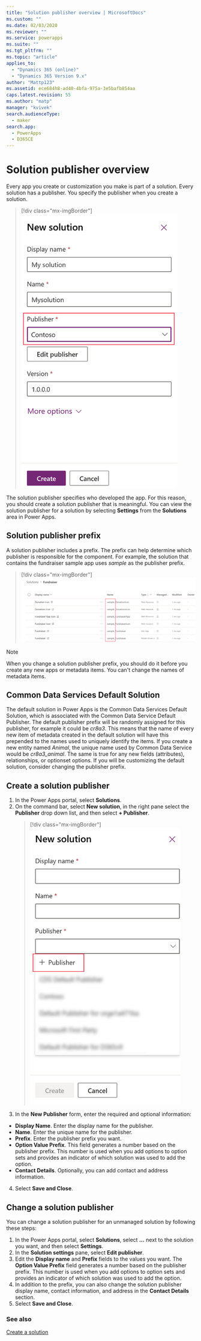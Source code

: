```yaml
---
title: "Solution publisher overview | MicrosoftDocs"
ms.custom: ""
ms.date: 02/03/2020
ms.reviewer: ""
ms.service: powerapps
ms.suite: ""
ms.tgt_pltfrm: ""
ms.topic: "article"
applies_to: 
  - "Dynamics 365 (online)"
  - "Dynamics 365 Version 9.x"
author: "Mattp123"
ms.assetid: ece684h8-ad40-4bfa-975a-3e5bafb854aa
caps.latest.revision: 55
ms.author: "matp"
manager: "kvivek"
search.audienceType: 
  - maker
search.app: 
  - PowerApps
  - D365CE
---
```


# Solution publisher overview

Every app you create or customization you make is part of a solution. Every solution has a publisher. You specify the publisher when you create a solution. 

> [!div class="mx-imgBorder"] 
> <img src="media/solution-publisher-select.png" alt="Select solution publisher" height="731" width="416">

The solution publisher specifies who developed the app. For this reason, you should create a solution publisher that is meaningful. You can view the solution publisher for a solution by selecting **Settings** from the **Solutions** area in Power Apps.

## Solution publisher prefix
A solution publisher includes a prefix. The prefix can help determine which publisher is responsible for the component. For example, the solution that contains the fundraiser sample app uses *sample* as the publisher prefix. 

> [!div class="mx-imgBorder"] 
> ![Fundraiser solution publisher prefix](media/fundraiser-sample-app-prefix.png)

> [!NOTE]
> When you change a solution publisher prefix, you should do it before you create any new apps or metadata items. You can't change the names of metadata items. 

## Common Data Services Default Solution
The default solution in Power Apps is the Common Data Services Default Solution, which is associated with the Common Data Service Default Publisher. The default publisher prefix will be randomly assigned for this publisher, for example it could be *cr8a3*. This means that the name of every new item of metadata created in the default solution will have this prepended to the names used to uniquely identify the items. If you create a new entity named *Animal*, the unique name used by Common Data Service would be *cr8a3_animal*. The same is true for any new fields (attributes), relationships, or optionset options. If you will be customizing the default solution, consider changing the publisher prefix. 

## Create a solution publisher
1.	In the Power Apps portal, select **Solutions**. 
2.	On the command bar, select **New solution**, in the right pane select the **Publisher** drop down list, and then select **+ Publisher**. 
    > [!div class="mx-imgBorder"] 
    > <img src="media/create-new-pubisher.png" alt="Create a new publisher" height="738" width="400">
3.	In the **New Publisher** form, enter the required and optional information: 
   - **Display Name**. Enter the display name for the publisher. 
   - **Name**. Enter the unique name for the publisher. 
   - **Prefix**. Enter the publisher prefix you want. 
   -	**Option Value Prefix**. This field generates a number based on the publisher prefix. This number is used when you add options to option sets and provides an indicator of which solution was used to add the option. 
   - **Contact Details**. Optionally, you can add contact and address information.
4. Select **Save and Close**.

## Change a solution publisher
You can change a solution publisher for an unmanaged solution by following these steps:
1.	In the Power Apps portal, select **Solutions**, select **…** next to the solution you want, and then select **Settings**. 
2.	In the **Solution settings** pane, select **Edit publisher**. 
3.	Edit the **Display name** and **Prefix** fields to the values you want. The **Option Value Prefix** field generates a number based on the publisher prefix. This number is used when you add options to option sets and provides an indicator of which solution was used to add the option. 
4.	In addition to the prefix, you can also change the solution publisher display name, contact information, and address in the **Contact Details** section. 
5.	Select **Save and Close**.

### See also
[Create a solution](create-solution.md)